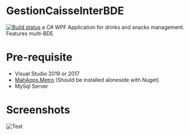 # GestionCaisseInterBDE
[![Build status](https://ci.appveyor.com/api/projects/status/9lra3jqoo39quxh1/branch/master?svg=true)](https://ci.appveyor.com/project/thomasxd24/gestioncaisseinterbde/branch/master)
a C# WPF Application for drinks and snacks management. Features multi-BDE
# Pre-requisite
- Visual Studio 2019 or 2017
- [MahApps.Metro](https://github.com/MahApps/MahApps.Metro) (Should be installed aloneside with Nuget)
- MySql Server

# Screenshots
![](https://i.imgur.com/QepFgPx.png "Test")
